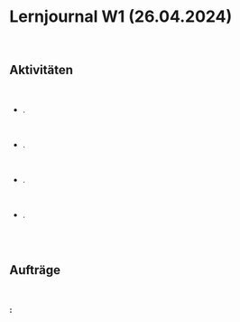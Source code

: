 # Lernjournal W1 (26.04.2024)

<br>

## Aktivitäten

<br>

- . 
<br>

- .
<br>

- .
<br>

- .

<br>
<br>

## Aufträge

<br>

**:**
<br>
